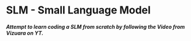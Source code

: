 # SLM - Small Language Model 

##### Attempt to learn coding a SLM from scratch by following the Video from Vizuara on YT.      